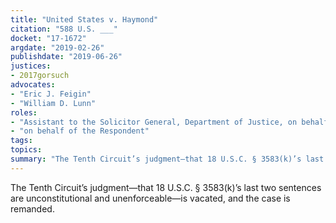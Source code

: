 ```yaml
---
title: "United States v. Haymond"
citation: "588 U.S. ___"
docket: "17-1672"
argdate: "2019-02-26"
publishdate: "2019-06-26"
justices:
- 2017gorsuch
advocates:
- "Eric J. Feigin"
- "William D. Lunn"
roles:
- "Assistant to the Solicitor General, Department of Justice, on behalf of the Petitioner"
- "on behalf of the Respondent"
tags:
topics:
summary: "The Tenth Circuit’s judgment—that 18 U.S.C. § 3583(k)’s last two sentences are unconstitutional and unenforceable—is vacated, and the case is remanded."
---
```

The Tenth Circuit’s judgment—that 18 U.S.C. § 3583(k)’s last two sentences are unconstitutional and unenforceable—is vacated, and the case is remanded.